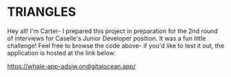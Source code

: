 # TRIANGLES

Hey all! I'm Carter- I prepared this project in preparation for the 2nd round of interviews for Caselle's Junior Developer position. It was a fun little challenge! Feel free to browse the code above- if you'd like to test it out, the application is hosted at the link below:

https://whale-app-adsiw.ondigitalocean.app/
